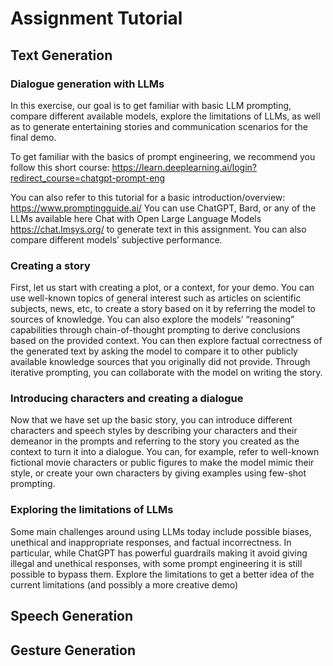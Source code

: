 # Assignment Tutorial

## Text Generation

### Dialogue generation with LLMs

In this exercise, our goal is to get familiar with basic LLM prompting, compare different available models, 
explore the limitations of LLMs, as well as to generate entertaining stories and communication scenarios 
for the final demo.

To get familiar with the basics of prompt engineering, we recommend you follow this short course: 
https://learn.deeplearning.ai/login?redirect_course=chatgpt-prompt-eng

You can also refer to this tutorial for a basic introduction/overview: https://www.promptingguide.ai/
You can use ChatGPT, Bard, or any of the LLMs available here Chat with Open Large Language Models 
https://chat.lmsys.org/ to generate text in this assignment. You can also compare different models’ subjective 
performance.

### Creating a story
First, let us start with creating a plot, or a context, for your demo. You can use well-known topics of 
general interest such as articles on scientific subjects, news, etc, to create a story based on it by 
referring the model to sources of knowledge. You can also explore the models’ “reasoning” capabilities 
through chain-of-thought prompting to derive conclusions based on the provided context. You can then 
explore factual correctness of the generated text by asking the model to compare it to other publicly 
available knowledge sources that you originally did not provide. Through iterative prompting, you can 
collaborate with the model on writing the story.

### Introducing characters and creating a dialogue
Now that we have set up the basic story, you can introduce different characters and speech styles by 
describing your characters and their demeanor in the prompts and referring to the story you created as 
the context to turn it into a dialogue. You can, for example, refer to well-known fictional movie 
characters or public figures to make the model mimic their style, or create your own characters by giving 
examples using few-shot prompting.

### Exploring the limitations of LLMs
Some main challenges around using LLMs today include possible biases, unethical and inappropriate 
responses, and factual incorrectness. In particular, while ChatGPT has powerful guardrails making it
avoid giving illegal and unethical responses, with some prompt engineering it is still possible to bypass 
them. Explore the limitations to get a better idea of the current limitations (and possibly a more creative 
demo)

## Speech Generation

## Gesture Generation
